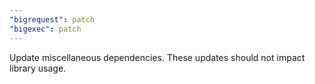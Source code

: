 ```yaml
---
"bigrequest": patch
"bigexec": patch
---
```


Update miscellaneous dependencies. These updates should not impact library usage.
